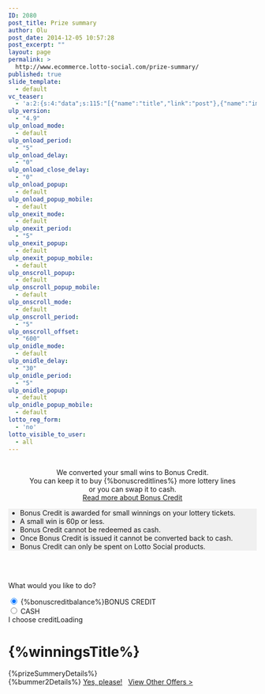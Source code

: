```yaml
---
ID: 2080
post_title: Prize summary
author: Olu
post_date: 2014-12-05 10:57:28
post_excerpt: ""
layout: page
permalink: >
  http://www.ecommerce.lotto-social.com/prize-summary/
published: true
slide_template:
  - default
vc_teaser:
  - 'a:2:{s:4:"data";s:115:"[{"name":"title","link":"post"},{"name":"image","image":"featured","link":"none"},{"name":"text","mode":"excerpt"}]";s:7:"bgcolor";s:0:"";}'
ulp_version:
  - "4.9"
ulp_onload_mode:
  - default
ulp_onload_period:
  - "5"
ulp_onload_delay:
  - "0"
ulp_onload_close_delay:
  - "0"
ulp_onload_popup:
  - default
ulp_onload_popup_mobile:
  - default
ulp_onexit_mode:
  - default
ulp_onexit_period:
  - "5"
ulp_onexit_popup:
  - default
ulp_onexit_popup_mobile:
  - default
ulp_onscroll_popup:
  - default
ulp_onscroll_popup_mobile:
  - default
ulp_onscroll_mode:
  - default
ulp_onscroll_period:
  - "5"
ulp_onscroll_offset:
  - "600"
ulp_onidle_mode:
  - default
ulp_onidle_delay:
  - "30"
ulp_onidle_period:
  - "5"
ulp_onidle_popup:
  - default
ulp_onidle_popup_mobile:
  - default
lotto_reg_form:
  - 'no'
lotto_visible_to_user:
  - all
---
```

<div id="prizeBreakdownModal" class="modal fade" data-backdrop="static">
  <div class="modal-dialog modal-lg">
    <div class="modal-content borderNone">
      <div id="overlay" class="overlay" style="background-color: #ffffff; height: 100%; opacity: 0.8; position: absolute; z-index: 100000; width: 100%; display: none;"></div>
      <div id="tploader" class="tploader" style="display: none;"></div>
      <div class="col-lg-12">
        <center><br>
          We converted your small wins to Bonus Credit.<br>You can keep it to buy <span class="font14 keepText">{%bonuscreditlines%}</span> more lottery lines<br>or you can swap it to cash.<br><a class="readmore" href="javascript:void(0)" onclick="displaymoreinfo()"><i class="fa fa-plus-circle readmore1"></i> <span class="readtext">Read more about Bonus Credit </span></a>
        </center>
        <ul class=" moreinfobnscdr font12 hidden" style="background: #F0F0F0;">
          <li>Bonus Credit is awarded for small winnings on your lottery tickets.</li>
          <li>A small win is 60p or less.</li>
          <li>Bonus Credit cannot be redeemed as cash.</li>
          <li>Once Bonus Credit is issued it cannot be converted back to cash.</li>
          <li>Bonus Credit can only be spent on Lotto Social products.</li>
        </ul>
        </div><br>
      <p class="col-lg-12 tc"><br>What would you like to do?</p>
      <div class="row">
        <div class="col-sm-8 col-sm-offset-2">
          <div class="col-xs-6 tc">
            <div>
              <label class="summaryradioBtn activeRadio" title="Keep as credit.">
                <input class="radiocredit" checked="checked" name="prizeBreakdown" type="radio" value="credit" onclick="return checkvalue();"/>
                <span id="creditvalue" class="radioCustomText">{%bonuscreditbalance%}</span>BONUS CREDIT</label>
            </div>
          </div>
          <div class="col-xs-6 tc">
            <div>
              <label class="summaryradioBtn summarycashBtn" title="Convert to Cash.">
                <input class="radiocash" name="prizeBreakdown" type="radio" value="cash" onclick="return checkvalue();" />
                <span id="cashvalue" class="radioCustomText"></span>CASH</label>
            </div>
          </div>
        </div>
      </div>
      <div class="modal-footer">
        <div class="row">
          <div class="col-md-8 col-sm-6 tr "></div>
          <div class="tr col-md-4 col-sm-6"><a id="cashtocreditbtn" onclick="confirmCredit()" class="btn btn-success confirm_credit ladda-button" aria-expanded="false" data-style="expand-left">I choose credit</a><a class="btn btn-default loadingBtn hidden"><img class="glyphicon" src="https://www.dev.lotto-social.com/cms2/wp-content/themes/textlotto/images/ajaxloader.gif" alt="" />Loading</a></div>
        </div>
      </div>
    </div>
  </div>
</div>
<!-- End modal -->
<div id="prizeCongratulations" class="row memberNew prizeBreakdownContent">
  <div class="col-lg-10 col-lg-offset-1 whiteBg">
    <h1 class="tc">{%winningsTitle%}</h1>
    <div class="row padding-xs">{%prizeSummeryDetails%}</div>
  </div>
</div>
<div id="over30days" class="row memberNew prizeBreakdownContent">
  <div class="col-lg-10 col-lg-offset-1 whiteBg tc">{%bummer2Details%} <a class="btn btn-success btn-lg" href="#">Yes, please!</a>   <a href="#">View Other Offers &gt;</a></div>
</div>
<script>
$( document ).ready(function() { var hash = window.location.hash; var location = window.location; if (hash=="#nowinnings") { $('.prizeBreakdownContent').hide(); $('#nowinning').show(); } else if (hash=="#nothingtocheck") { $('.prizeBreakdownContent').hide(); $('#nothingtocheck').show(); } else if (hash=="#youarenotplaying") { $('.prizeBreakdownContent').hide(); $('#youarenotplaying').show(); } else if (hash=="#over30days") { $('.prizeBreakdownContent').hide(); $('#over30days').show(); } else { $('.prizeBreakdownContent').hide(); $('#prizeCongratulations').show(); } $('.summaryradioBtn').click(function(){ $('.summaryradioBtn').removeClass('activeRadio'); $(this).addClass('activeRadio'); }); });
</script> 
<script>
function checkvalue(){
if($(".radiocash")[0].checked==true){
$(".confirm_credit")[0].innerHTML="I choose cash";
}
else if($(".radiocredit")[0].checked==true){
$(".confirm_credit")[0].innerHTML="I choose credit";
}
}
function displaymoreinfo(){
if($(".moreinfobnscdr").hasClass('hidden')==true){
	$(".moreinfobnscdr").removeClass('hidden');
        $(".readmore1").removeClass('fa-plus-circle');
        $(".readmore1").addClass('fa-minus-circle'); 
       	$(".readtext")[0].innerHTML="Read less about Bonus Credit";	
        

}
else{
	$(".moreinfobnscdr").addClass('hidden');
        $(".readmore1").removeClass('fa-minus-circle');
        $(".readmore1").addClass('fa-plus-circle');         
	$(".readtext")[0].innerHTML="Read more about Bonus Credit";
}
}
</script>